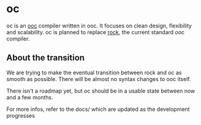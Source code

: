 # oc

oc is an [ooc](http://ooc-lang.org) compiler written in ooc. It focuses on clean design, flexibility and scalability. oc is planned to replace [rock](http://github.com/nddrylliog/rock), the current standard ooc compiler.

## About the transition

We are trying to make the eventual transition between rock and oc as smooth as possible. There will be almost no syntax changes to ooc itself. 

There isn't a roadmap yet, but oc should be in a usable state between now and a few months.

For more infos, refer to the docs/ which are updated as the development progresses
